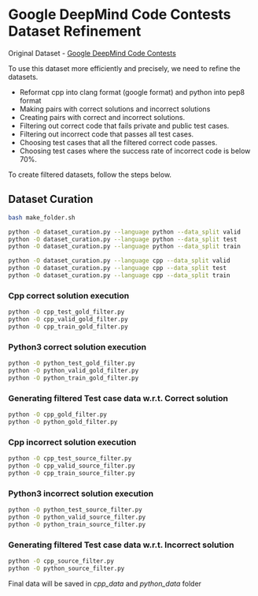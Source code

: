 # Google DeepMind Code Contests Dataset Refinement

Original Dataset - [Google DeepMind Code Contests](https://github.com/google-deepmind/code_contests)

To use this dataset more efficiently and precisely, we need to refine the datasets.

- Reformat cpp into clang format (google format) and python into pep8 format
- Making pairs with correct solutions and incorrect solutions
- Creating pairs with correct and incorrect solutions.
- Filtering out correct code that fails private and public test cases.
- Filtering out incorrect code that passes all test cases.
- Choosing test cases that all the filtered correct code passes.
- Choosing test cases where the success rate of incorrect code is below 70%.

To create filtered datasets, follow the steps below.

## Dataset Curation
```bash
bash make_folder.sh

python -O dataset_curation.py --language python --data_split valid
python -O dataset_curation.py --language python --data_split test
python -O dataset_curation.py --language python --data_split train

python -O dataset_curation.py --language cpp --data_split valid
python -O dataset_curation.py --language cpp --data_split test
python -O dataset_curation.py --language cpp --data_split train
```
### Cpp correct solution execution
```bash
python -O cpp_test_gold_filter.py
python -O cpp_valid_gold_filter.py
python -O cpp_train_gold_filter.py
```
### Python3 correct solution execution
```bash
python -O python_test_gold_filter.py
python -O python_valid_gold_filter.py
python -O python_train_gold_filter.py
```
### Generating filtered Test case data w.r.t. Correct solution
```bash
python -O cpp_gold_filter.py
python -O python_gold_filter.py
```

### Cpp incorrect solution execution
```bash
python -O cpp_test_source_filter.py
python -O cpp_valid_source_filter.py
python -O cpp_train_source_filter.py
```
### Python3 incorrect solution execution
```bash
python -O python_test_source_filter.py
python -O python_valid_source_filter.py
python -O python_train_source_filter.py
```
### Generating filtered Test case data w.r.t. Incorrect solution
```bash
python -O cpp_source_filter.py
python -O python_source_filter.py
```

Final data will be saved in *cpp_data* and *python_data* folder